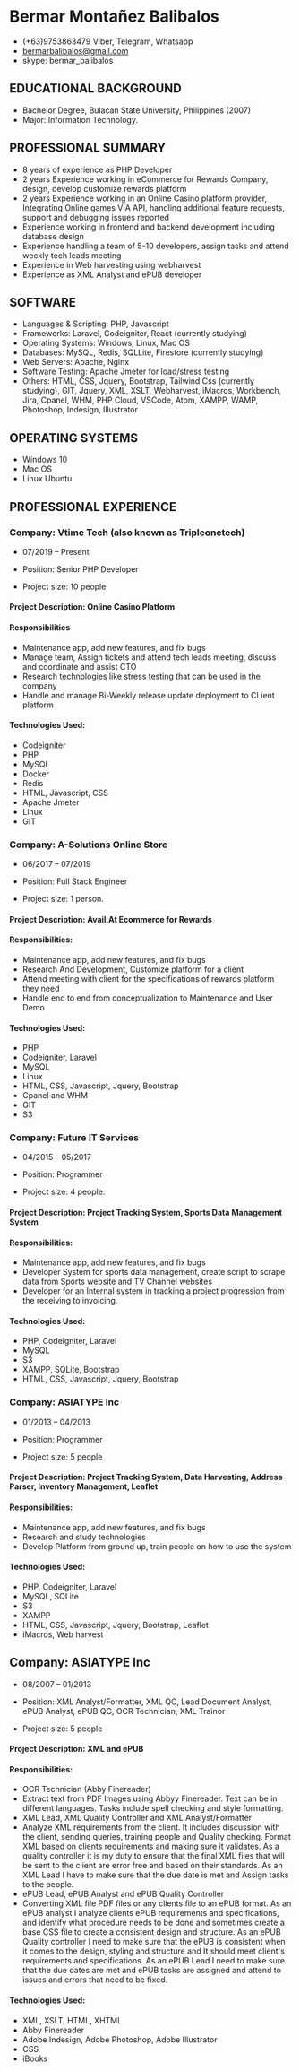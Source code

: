 # Bermar Montañez Balibalos
- (+63)9753863479 Viber, Telegram, Whatsapp
- bermarbalibalos@gmail.com
- skype: bermar_balibalos

## EDUCATIONAL BACKGROUND
- Bachelor Degree, Bulacan State University, Philippines (2007)
- Major: Information Technology.

## PROFESSIONAL SUMMARY
- 8 years of experience as PHP Developer
- 2 years Experience working in eCommerce for Rewards Company, design, develop customize rewards platform
- 2 years Experience working in an Online Casino platform provider, Integrating Online games VIA API, handling additional feature requests, support and debugging issues reported
- Experience working in frontend and backend development including database design
- Experience handling a team of 5-10 developers, assign tasks and attend weekly tech leads meeting
- Experience in Web harvesting using webharvest
- Experience as XML Analyst and ePUB developer

## SOFTWARE

- Languages & Scripting:  PHP, Javascript
- Frameworks:  Laravel, Codeigniter, React (currently studying)
- Operating Systems: Windows, Linux, Mac OS
- Databases:  MySQL, Redis, SQLLite, Firestore (currently studying)
- Web Servers:  Apache, Nginx
- Software Testing:  Apache Jmeter for load/stress testing
- Others: HTML, CSS, Jquery, Bootstrap, Tailwind Css (currently studying), GIT, Jquery, XML, XSLT, Webharvest, iMacros, Workbench, Jira, Cpanel, WHM, PHP Cloud, VSCode, Atom, XAMPP, WAMP, Photoshop, Indesign, Illustrator


## OPERATING SYSTEMS
- Windows 10 
- Mac OS
- Linux Ubuntu

## PROFESSIONAL EXPERIENCE

### Company: Vtime Tech (also known as Tripleonetech)
- 07/2019 – Present

- Position: Senior PHP Developer
- Project size: 10 people

#### Project Description: Online Casino Platform

#### Responsibilities
- Maintenance app, add new features, and fix bugs
- Manage team, Assign tickets and attend tech leads meeting, discuss and coordinate and assist CTO
- Research technologies like stress testing that can be used in the company
- Handle and manage Bi-Weekly release update deployment to CLient platform 

#### Technologies Used:
- Codeigniter
- PHP
- MySQL
- Docker
- Redis
- HTML, Javascript, CSS
- Apache Jmeter
- Linux
- GIT



### Company: A-Solutions Online Store
- 06/2017 – 07/2019

- Position: Full Stack Engineer
- Project size: 1 person.

#### Project Description: Avail.At Ecommerce for Rewards

#### Responsibilities:
- Maintenance app, add new features, and fix bugs
- Research And Development, Customize platform for a client
- Attend meeting with client for the specifications of rewards platform they need
- Handle end to end from conceptualization to Maintenance and User Demo

#### Technologies Used:
- PHP
- Codeigniter, Laravel
- MySQL
- Linux
- HTML, CSS, Javascript, Jquery, Bootstrap
- Cpanel and WHM
- GIT
- S3



### Company: Future IT Services
- 04/2015 – 05/2017

- Position: Programmer
- Project size: 4 people.

#### Project Description: Project Tracking System, Sports Data Management System

#### Responsibilities:
- Maintenance app, add new features, and fix bugs
- Developer System for sports data management, create script to scrape data from Sports website and TV Channel websites
- Developer for an Internal system in tracking a project progression from the receiving to invoicing. 

#### Technologies Used:
- PHP, Codeigniter, Laravel
- MySQL
- S3
- XAMPP, SQLite, Bootstrap
- HTML, CSS, Javascript, Jquery, Bootstrap




### Company: ASIATYPE Inc
- 01/2013 – 04/2013

- Position: Programmer
- Project size: 5 people

#### Project Description: Project Tracking System, Data Harvesting, Address Parser, Inventory Management, Leaflet

#### Responsibilities:
- Maintenance app, add new features, and fix bugs
- Research and study technologies
- Develop Platform from ground up, train people on how to use the system

#### Technologies Used:
- PHP, Codeigniter, Laravel
- MySQL, SQLite
- S3
- XAMPP
- HTML, CSS, Javascript, Jquery, Bootstrap, Leaflet
- iMacros, Web harvest

## Company: ASIATYPE Inc
- 08/2007 – 01/2013

- Position: XML Analyst/Formatter, XML QC, Lead Document Analyst, ePUB Analyst, ePUB QC, OCR Technician, XML Trainor
- Project size: 5 people

#### Project Description: XML and ePUB

#### Responsibilities:
- OCR Technician (Abby Finereader) 
- Extract text from PDF Images using Abbyy Finereader. Text can be in different languages. Tasks include spell checking and style formatting. 
- XML Lead, XML Quality Controller and XML Analyst/Formatter 
- Analyze XML requirements from the client. It includes discussion with the client, sending queries, training people and Quality checking. Format XML based on clients requirements and making sure it validates. As a quality controller it is my duty to ensure that the final XML files that will be sent to the client are error free and based on their standards. As an XML Lead I have to make sure that the due date is met and Assign tasks to the people. 
- ePUB Lead, ePUB Analyst and ePUB Quality Controller 
- Converting XML file PDF files or any clients file to an ePUB format. As an ePUB analyst I analyze clients ePUB requirements and specifications, and identify what procedure needs to be done and sometimes create a base CSS file to create a consistent design and structure. As an ePUB Quality controller I need to make sure that the ePUB is consistent when it comes to the design, styling and structure and It should meet client's requirements and specifications. As an ePUB Lead I need to make sure that the due dates are met and ePUB tasks are assigned and attend to issues and errors that need to be fixed.

#### Technologies Used:
- XML, XSLT, HTML, XHTML
- Abby Finereader
- Adobe Indesign, Adobe Photoshop, Adobe Illustrator
- CSS
- iBooks





